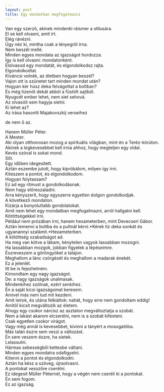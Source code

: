 ```yaml
---
layout: post
title: Egy mondatban megfogalmazni
---
```

Van egy szerző, akinek mindenki ráismer a stílusára.  
El se kell olvasni, amit írt.  
Elég ránézni.  
Úgy néz ki, mintha csak a lényegről írna.  
Nem beszél mellé.  
Minden egyes mondata az igazságot hordozza.  
Így is kell olvasni: mondatonként.  
Elolvasod egy mondatát, és elgondolkodsz rajta.  
Elgondolkodtat.  
Kíváncsi volnék, az életben hogyan beszél?  
Vajon ott is szünetet tart minden mondat után?  
Hogyan kér húsz deka felvágottat a boltban?  
És még tizenöt dekát abból a füstölt sajtból.  
Nyugodt ember lehet, nem siet sehová.  
Az olvasóit sem hagyja sietni.  
Ki lehet az?  
Az írása hasonlít
Majakovszkij verseihez

de nem ő az.

Hanem Müller Péter.  
A Mester.  
Aki olyan otthonosan mozog a spirituális világban, mint én a
Teréz-körúton.  
Akinek a legkevesebbet kell írnia ahhoz, hogy megteljen egy
oldal.  
Kevés szóval is sokat mond.  
Sőt.  
Egy időben idegesített.  
Aztán eszembe jutott, hogy kipróbálom, milyen így írni.  
Kiteszem a pontot, és elgondolkodom.  
Hogyan folytassam?  
Ez ad egy ritmust a gondolkodásnak.  
Nem hagy előreszaladni.  
Arra kényszerít, hogy egyszerre egyetlen dolgon gondolkodjak.  
A következő mondaton.  
Kizárja a bonyolultabb gondolatokat.  
Amit nem lehet egy mondatban megfogalmazni, arról hallgatni kell.  
Kötöttségekkel írni.  
Például nem prózában írni, hanem hexameterben, mint Devecseri
Gábor.  
Aztán lemenni a boltba és a pultnál
kérni.*Kérek tíz deka sonkát és ugyanannyi szalámit.*Hexameterben.  
A kötöttség szabadságot ad.  
Ha meg van kötve a lábam, kénytelen vagyok lassabban mozogni.  
Ha lassabban mozgok, jobban figyelek a lépéseimre.  
Észreveszem a göröngyöket a talajon.  
Meghallom a lánc csörgését és meghallom a madarak énekét.  
Ez a jelenlét.  
Itt be is fejezhetném.  
Kimondtam egy nagy igazságot.  
De: a nagy igazságok unalmasak.  
Mindenkihez szólnak, ezért senkihez.  
Én a saját kicsi igazságomat keresem.  
Amivel más nem tud mit kezdeni.  
Amit leírok, és utána felkiáltok: nahát, hogy erre nem gondoltam
eddig!  
Amitől kicsit megváltozik az életem.  
Ahogy egy csokor nárcisz az asztalon megváltoztatja a szobát.  
Nem a lakást akarom elcserélni, nem is a szobát kifesteni.  
Csak egyetlen csokor virágot.  
Vagy még annál is kevesebbet, kivinni a tányért a mosogatóba.  
Más talán észre sem veszi a változást.  
Én sem veszem észre, ha sietek.  
Lelassulni.  
Hármas sebességből kettesbe váltani.  
Minden egyes mondatra odafigyelni.  
Kitenni a pontot és elgondolkodni.  
Aztán ha kész a szöveg, újraolvasni.  
A pontokat vesszőre cserélni.  
Ez idegesít Müller Péternél, hogy a végén nem cseréli ki a
pontokat.  
Én sem fogom.  
Ez az igazság.


